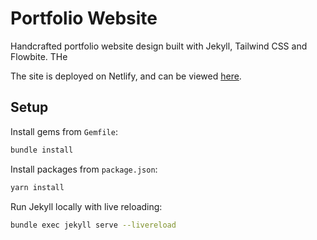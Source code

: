# Portfolio Website

Handcrafted portfolio website design built with Jekyll, Tailwind CSS and Flowbite. THe 

The site is deployed on Netlify, and can be viewed [here](https://www.harrybaines.net).

## Setup

Install gems from `Gemfile`:

```bash
bundle install
```

Install packages from `package.json`:

```bash
yarn install
```

Run Jekyll locally with live reloading:

```bash
bundle exec jekyll serve --livereload
```
